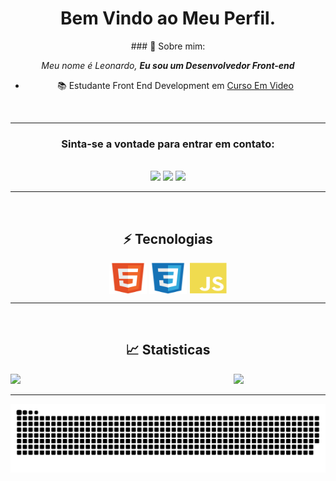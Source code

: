 

<h1 align='center'> Bem Vindo ao Meu Perfil. </h1>

<div align="center">
### 👋 Sobre mim:

<p>
  <em>
    Meu nome é Leonardo, <strong>Eu sou um Desenvolvedor Front-end</strong>
  </em>
</p>

- 📚 Estudante Front End Development em <a href="https://www.cursoemvideo.com/"> Curso Em Video </a>

<br>
<hr>
</div>
<div align="center">
 
 ### Sinta-se a vontade para entrar em contato:
  <div align="center">
<div style="display: inline_block"><br>
      
   <div> 
    <a href = "https://wa.me/5551985208802"><img src="https://img.shields.io/badge/-WhatsApp-%23333?style=for-the-badge&logo=Whatsapp&logoColor=green" target="_blank"></a> 
     <a href="https://www.linkedin.com/in/lsoares2008/" target="_blank"><img src="https://img.shields.io/badge/-LinkedIn-%230077B5?style=for-the-badge&logo=linkedin&logoColor=white" target="_blank"></a>
     <a href = "mailto:l.soares.2008@gmail.com"><img src="https://img.shields.io/badge/-Gmail-%23333?style=for-the-badge&logo=gmail&logoColor=white" target="_blank"></a>
</div>

 </div>
<hr>
<br>

## ⚡ Tecnologias

<div align="center">
  <p>
  <div>
    <img align="center" alt="Rox351-HTML" height="50" width="60" src="https://raw.githubusercontent.com/devicons/devicon/master/icons/html5/html5-original.svg">
    <img align="center" alt="Rox351-CSS" height="50" width="60" src="https://raw.githubusercontent.com/devicons/devicon/master/icons/css3/css3-original.svg">
    <img align="center" alt="Rox351-Js" height="50" width="60" src="https://raw.githubusercontent.com/devicons/devicon/master/icons/javascript/javascript-plain.svg">
    <!img align="center" alt="Rox351-Ts" height="50" width="60" src="https://raw.githubusercontent.com/devicons/devicon/master/icons/typescript/typescript-plain.svg">
    <!img align="center" alt="Rox351-React" height="50" width="60" src="https://raw.githubusercontent.com/devicons/devicon/master/icons/react/react-original.svg">
    <!img align="center" alt="Rox351-Python" height="50" width="60" src="https://raw.githubusercontent.com/devicons/devicon/master/icons/python/python-original.svg">
    <!img align="center" alt="Rox351-Csharp" height="50" width="60" src="https://raw.githubusercontent.com/devicons/devicon/master/icons/csharp/csharp-original.svg">
 


 <a/>

  <hr>
<br>

## 📈 Statisticas

<img align="left" width="45%" src="https://github-readme-stats.vercel.app/api?username=Rox351&show_icons=true&theme=merko&include_all_commits=true&count_private=true"></img>

<img width="47%" src="https://github-readme-stats.vercel.app/api/top-langs/?username=Rox351&layout=compact&langs_count=7&theme=merko"></img>







<hr>
<div> 

 
  ![Snake animation](https://github.com/Rox351/Rox351/blob/main/github-contribution-grid-snake.svg)
 
</div>


<div align="center">
  
  
  

    
 
    
   
